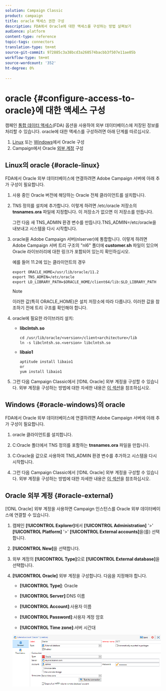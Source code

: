 ```yaml
---
solution: Campaign Classic
product: campaign
title: oracle 액세스 권한 구성
description: FDA에서 Oracle에 대한 액세스를 구성하는 방법 살펴보기
audience: platform
content-type: reference
topic-tags: connectors
translation-type: tm+mt
source-git-commit: 972885c3a38bcd3a260574bacbb3f507e11ae05b
workflow-type: tm+mt
source-wordcount: '352'
ht-degree: 0%

---
```



# oracle {#configure-access-to-oracle}에 대한 액세스 구성

캠페인 [통합 데이터 액세스](../../installation/using/about-fda.md)(FDA) 옵션을 사용하여 외부 데이터베이스에 저장된 정보를 처리할 수 있습니다. oracle에 대한 액세스를 구성하려면 아래 단계를 따르십시오.

1. [Linux](#oracle-linux) 또는 [Windows](#azure-windows)에서 Oracle 구성
1. Campaign에서 Oracle [외부 계정](#oracle-external) 구성

## Linux의 oracle {#oracle-linux}

FDA에서 Oracle 외부 데이터베이스에 연결하려면 Adobe Campaign 서버에 아래 추가 구성이 필요합니다.

1. 사용 중인 Oracle 버전에 해당하는 Oracle 전체 클라이언트를 설치합니다.
1. TNS 정의를 설치에 추가합니다. 이렇게 하려면 /etc/oracle 저장소의 **tnsnames.ora** 파일에 지정합니다. 이 저장소가 없으면 이 저장소를 만듭니다.

   그런 다음 새 TNS_ADMIN 환경 변수를 만듭니다.TNS_ADMIN=/etc/oracle을 내보내고 시스템을 다시 시작합니다.

1. oracle을 Adobe Campaign 서버(nlserver)에 통합합니다. 이렇게 하려면 Adobe Campaign 서버 트리 구조의 &quot;nl6&quot; 폴더에 **customer.sh** 파일이 있으며 Oracle 라이브러리에 대한 링크가 포함되어 있는지 확인하십시오.

   예를 들어 11.2에 있는 클라이언트의 경우

   ```
   export ORACLE_HOME=/usr/lib/oracle/11.2
   export TNS_ADMIN=/etc/oracle
   export LD_LIBRARY_PATH=$ORACLE_HOME/client64/lib:$LD_LIBRARY_PATH
   ```

   >[!NOTE]
   >
   >이러한 값(특히 ORACLE_HOME)은 설치 저장소에 따라 다릅니다. 이러한 값을 참조하기 전에 트리 구조를 확인해야 합니다.

1. oracle에 필요한 라이브러리 설치:

   * **libclntsh.so**

      ```
      cd /usr/lib/oracle/<version>/client<architecture>/lib
      ln -s libclntsh.so.<version> libclntsh.so
      ```

   * **libaio1**

      ```
      aptitude install libaio1
      or
      yum install libaio1
      ```

1. 그런 다음 Campaign Classic에서 [!DNL Oracle] 외부 계정을 구성할 수 있습니다. 외부 계정을 구성하는 방법에 대한 자세한 내용은 [이 섹션](#oracle-external)을 참조하십시오.

## Windows {#oracle-windows}의 oracle

FDA에서 Oracle 외부 데이터베이스에 연결하려면 Adobe Campaign 서버에 아래 추가 구성이 필요합니다.

1. oracle 클라이언트를 설치합니다.

1. C:Oracle 폴더에서 TNS 정의를 포함하는 **tnsnames.ora** 파일을 만듭니다.

1. C:Oracle을 값으로 사용하여 TNS_ADMIN 환경 변수를 추가하고 시스템을 다시 시작합니다.

1. 그런 다음 Campaign Classic에서 [!DNL Oracle] 외부 계정을 구성할 수 있습니다. 외부 계정을 구성하는 방법에 대한 자세한 내용은 [이 섹션](#oracle-external)을 참조하십시오.

## Oracle 외부 계정 {#oracle-external}

[!DNL Oracle] 외부 계정을 사용하면 Campaign 인스턴스를 Oracle 외부 데이터베이스에 연결할 수 있습니다.

1. 캠페인 **[!UICONTROL Explorer]**&#x200B;에서 **[!UICONTROL Administration]** &#39;>&#39; **[!UICONTROL Platform]** &#39;>&#39; **[!UICONTROL External accounts]**&#x200B;을(를) 선택합니다.

1. **[!UICONTROL New]**&#x200B;을 선택합니다.

1. 외부 계정의 **[!UICONTROL Type]**&#x200B;으로 **[!UICONTROL External database]**&#x200B;을 선택합니다.

1. **[!UICONTROL Oracle]** 외부 계정을 구성합니다. 다음을 지정해야 합니다.

   * **[!UICONTROL Type]**: Oracle

   * **[!UICONTROL Server]**:DNS 이름

   * **[!UICONTROL Account]**:사용자 이름

   * **[!UICONTROL Password]**:사용자 계정 암호

   * **[!UICONTROL Time zone]**:서버 시간대

   ![](assets/oracle_config.png)

